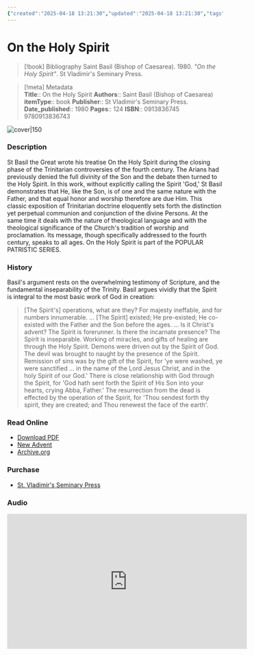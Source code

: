 ```yaml
---
{"created":"2025-04-18 13:21:30","updated":"2025-04-18 13:21:30","tags":["resource/book"],"dg-publish":true,"dg-hide":true,"permalink":"/01-library/on-the-holy-spirit-st-basil/","hide":true,"dgPassFrontmatter":true,"noteIcon":""}
---
```


# On the Holy Spirit

> [!book] Bibliography
> Saint Basil (Bishop of Caesarea). 1980. *"On the Holy Spirit"*. St Vladimir's Seminary Press.

>[!meta] Metadata  
> **Title**:: On the Holy Spirit
>**Authors**:: Saint Basil (Bishop of Caesarea)
>**itemType**:: book
>**Publisher**:: St Vladimir's Seminary Press.
>**Date_published**:: 1980
>**Pages**:: 124
>**ISBN**:: 0913836745 9780913836743 

![cover|150](https://images-na.ssl-images-amazon.com/images/S/compressed.photo.goodreads.com/books/1173057525i/242676.jpg)

### Description
St Basil the Great wrote his treatise On the Holy Spirit during the closing phase of the Trinitarian controversies of the fourth century. The Arians had previously denied the full divinity of the Son and the debate then turned to the Holy Spirit. In this work, without explicitly calling the Spirit 'God,' St Basil demonstrates that He, like the Son, is of one and the same nature with the Father, and that equal honor and worship therefore are due Him. This classic exposition of Trinitarian doctrine eloquently sets forth the distinction yet perpetual communion and conjunction of the divine Persons. At the same time it deals with the nature of theological language and with the theological significance of the Church's tradition of worship and proclamation. Its message, though specifically addressed to the fourth century, speaks to all ages. On the Holy Spirit is part of the POPULAR PATRISTIC SERIES.

### History
Basil's argument rests on the overwhelming testimony of Scripture, and the fundamental inseparability of the Trinity. Basil argues vividly that the Spirit is integral to the most basic work of God in creation:

>[The Spirit's] operations, what are they? For majesty ineffable, and for numbers innumerable. ... [The Spirit] existed; He pre-existed; He co-existed with the Father and the Son before the ages. ... Is it Christ's advent? The Spirit is forerunner. Is there the incarnate presence? The Spirit is inseparable. Working of miracles, and gifts of healing are through the Holy Spirit. Demons were driven out by the Spirit of God. The devil was brought to naught by the presence of the Spirit. Remission of sins was by the gift of the Spirit, for 'ye were washed, ye were sanctified ... in the name of the Lord Jesus Christ, and in the holy Spirit of our God.' There is close relationship with God through the Spirit, for 'God hath sent forth the Spirit of His Son into your hearts, crying Abba, Father.' The resurrection from the dead is effected by the operation of the Spirit, for 'Thou sendest forth thy spirit, they are created; and Thou renewest the face of the earth'.

### Read Online
- [Download PDF](https://mega.nz/file/EJVh2B6K#d4Q0m8FB_YfZhOcz1Egfsla9_7K-Q8BSHHiO8U0OpaQ)
- [New Advent](https://www.newadvent.org/fathers/3203.htm)
- [Archive.org](https://archive.org/details/saint-basil-the-great-on-the-holy-spirit)

### Purchase
- [St. Vladimir's Seminary Press](https://svspress.com/on-the-holy-spirit-st-basil-the-great/)

### Audio
<iframe width="560" height="315" src="https://www.youtube.com/embed/sxPo1FA3HRU?si=WNSJkRGo0QzC43-D" title="YouTube video player" frameborder="0" allow="accelerometer; autoplay; clipboard-write; encrypted-media; gyroscope; picture-in-picture; web-share" referrerpolicy="strict-origin-when-cross-origin" allowfullscreen></iframe>